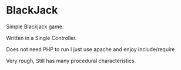 # BlackJack

Simple Blackjack game.

Written in a Single Controller.

Does not need PHP to run I just use apache and enjoy include/require

Very rough, Still has many procedural characteristics. 
